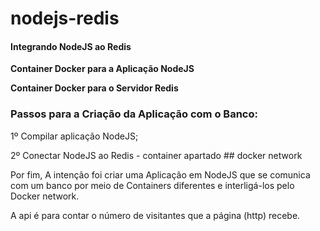 # nodejs-redis

<b><h4>Integrando NodeJS ao Redis</h4></b>

<b> Container Docker para a Aplicação NodeJS </b> 


<b> Container Docker para o Servidor Redis </b>


<h3>Passos para a Criação da Aplicação com o Banco: </h3>


1º Compilar aplicação NodeJS; 


2º Conectar NodeJS ao Redis - container apartado ## docker network



Por fim, A intenção foi criar uma Aplicação em NodeJS que se comunica com um banco por meio de Containers diferentes e interligá-los pelo Docker network.


A api é para contar o número de visitantes que a página (http) recebe. 
